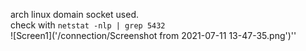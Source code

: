 arch linux domain socket used.  
check with `netstat -nlp | grep 5432`  
![Screen1]('/connection/Screenshot from 2021-07-11 13-47-35.png')''
